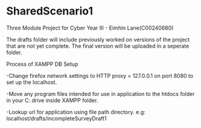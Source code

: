 # SharedScenario1
Three Module Project for Cyber Year III - Eimhin Lane(C00240680)

The drafts folder will include previously worked on versions of the project that are not yet complete. The final version will be uploaded in a seperate folder.

Process of XAMPP DB Setup

-Change firefox network settings to HTTP proxy = 127.0.0.1 on port 8080 to set up the localhost.

-Move any program files intended for use in application to the htdocs folder in your C: drive inside XAMPP folder.

-Lookup url for application using file path directory. e.g: localhost/drafts/incompleteSurveyDraft1
